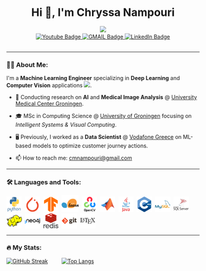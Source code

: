 # <div align="center"> Hi 👋, I'm Chryssa Nampouri<div>

<div id="header" align="center">
  <img src="https://media.giphy.com/media/v1.Y2lkPTc5MGI3NjExaXY1NHgyN3VzMmozb29uN3J1YnhucXdobWhsamlzNHAyNGVnZWkzaiZlcD12MV9pbnRlcm5hbF9naWZfYnlfaWQmY3Q9Zw/SWoSkN6DxTszqIKEqv/giphy.gif" width="350"/>
</div>

<div align="center">
<div id="badges">
  <a href="your-youtube-URL">
    <img src="https://img.shields.io/badge/website-D62995?style=for-the-badge&logoColor=white" alt="Youtube Badge"/>
  </a>
  <a href="mailto:cmnampouri@gmail.com">
    <img src="https://img.shields.io/badge/gmail-E58803?style=for-the-badge&logo=gmail&logoColor=white" alt="GMAIL Badge"/>
  </a>
  <a href="https://www.linkedin.com/in/chryssa-m-nampouri-b7bb0b12b/">
    <img src="https://img.shields.io/badge/LinkedIn-blue?style=for-the-badge&logo=linkedin&logoColor=white" alt="LinkedIn Badge"/>
  </a>
</div>
  <img src="https://komarev.com/ghpvc/?username=your-github-username&style=flat-square&color=AE83EB" alt=""/>

</div>

---

### :woman_technologist: About Me:

I'm a <b>Machine Learning Engineer</b> specializing in <b>Deep Learning</b> and <b>Computer Vision</b> applications <img src="https://media.giphy.com/media/WUlplcMpOCEmTGBtBW/giphy.gif" width="30">.

- 🔭 Conducting research on <b>AI</b> and <b>Medical Image Analysis</b> @ [University Medical Center Groningen](https://umcgresearch.org/).

- 🎓 MSc in Computing Science @ [University of Groningen](https://www.rug.nl/?lang=en) focusing on <em>Intelligent Systems & Visual Computing</em>.

- :desktop_computer: Previously, I worked as a <b>Data Scientist</b> @ [Vodafone Greece](https://www.vodafone.gr/) on ML-based models to optimize customer journey actions.

- 📫 How to reach me: [cmnampouri@gmail.com](mailto:cmnampouri@gmail.com)

---

### :hammer_and_wrench: Languages and Tools:

<div>
  <img src="https://github.com/devicons/devicon/blob/master/icons/python/python-original-wordmark.svg" title="Python" alt="Python" width="40" height="40"/>&nbsp;
  <img src="https://github.com/devicons/devicon/blob/master/icons/pytorch/pytorch-original.svg" title="PyTorch" alt="PyTorch " width="40" height="40"/>&nbsp;
  <img src="https://github.com/devicons/devicon/blob/master/icons/tensorflow/tensorflow-original.svg"  title="TensorFlow" alt="TensorFlow" width="40" height="40"/>&nbsp;
  <img src="https://github.com/devicons/devicon/blob/master/icons/scikitlearn/scikitlearn-original.svg" title="scikit-learn" alt="scikit-learn" width="45" height="45"/>&nbsp;
  <img src="https://github.com/devicons/devicon/blob/master/icons/opencv/opencv-original-wordmark.svg" title="OpenCV" alt="OpenCV" width="40" height="40"/>&nbsp;
  <img src="https://github.com/devicons/devicon/blob/master/icons/matlab/matlab-original.svg" title="MATLAB" alt="MATLAB" width="40" height="40"/>&nbsp;
  <img src="https://github.com/devicons/devicon/blob/master/icons/java/java-original-wordmark.svg" title="Java" alt="Java" width="40" height="40"/>&nbsp;
  <img src="https://github.com/devicons/devicon/blob/master/icons/cplusplus/cplusplus-original.svg" title="C++" alt="C++" width="40" height="40"/>&nbsp;
  <img src="https://github.com/devicons/devicon/blob/master/icons/mysql/mysql-original-wordmark.svg" title="MySQL"  alt="MySQL" width="40" height="40"/>&nbsp;
  <img src="https://github.com/devicons/devicon/blob/master/icons/microsoftsqlserver/microsoftsqlserver-original-wordmark.svg" title="Microsoft SQL Server" alt="Microsoft SQL Server" width="40" height="40"/>&nbsp;
  <img src="https://github.com/devicons/devicon/blob/master/icons/hadoop/hadoop-original.svg" title="Hadoop" alt="Hadoop" width="40" height="40"/>&nbsp;
  <img src="https://github.com/devicons/devicon/blob/master/icons/neo4j/neo4j-original-wordmark.svg" title="Neo4j" alt="Neo4j" width="40" height="40"/>&nbsp;
  <img src="https://github.com/devicons/devicon/blob/master/icons/redis/redis-original-wordmark.svg" title="Redis" alt="Redis" width="40" height="40"/>&nbsp;
  <img src="https://github.com/devicons/devicon/blob/master/icons/git/git-original-wordmark.svg" title="Git" alt="Git" width="40" height="40"/>&nbsp;
  <img src="https://github.com/devicons/devicon/blob/master/icons/latex/latex-original.svg" title="LaTeX"  alt="LaTeX" width="40" height="40"/>&nbsp;

</div>

---

### :fire: My Stats:

[![GitHub Streak](http://github-readme-streak-stats.herokuapp.com?user=ChryssaNab&theme=rose)](https://git.io/streak-stats) &nbsp; &nbsp; &nbsp;  &nbsp; 
[![Top Langs](https://github-readme-stats.vercel.app/api/top-langs/?username=ChryssaNab&layout=compact&theme=rose)](https://github.com/anuraghazra/github-readme-stats)


<!--
<div align="center"> I'm a Machine Learning Engineer specializing in deep learning and computer vision applications. I recently completed my MSc in Computing Science at the University of Groningen, focusing on <em>Intelligent Systems & Visual Computing</em>. My thesis delved into contrastive self-supervised learning for medical image analysis using deep neural networks. I was previously working as a Data Scientist at Vodafone Greece, focusing on ML models to optimize customer journey actions.</div> <br> -->


<!--
**ChryssaNab/ChryssaNab** is a ✨ _special_ ✨ repository because its `README.md` (this file) appears on your GitHub profile.

Here are some ideas to get you started:

- 🔭 I’m currently working on ...
- 🌱 I’m currently learning ...
- 👯 I’m looking to collaborate on ...
- 🤔 I’m looking for help with ...
- 💬 Ask me about ...
- 📫 How to reach me: ...
- 😄 Pronouns: ...
- ⚡ Fun fact: ...
-->

<!--
Useful links;

- https://www.sitepoint.com/github-profile-readme/
- https://github.com/devicons/devicon/tree/master/icons
- https://github.com/antonkomarev/github-profile-views-counter
- https://www.webfx.com/tools/emoji-cheat-sheet/
- https://giphy.com/gifs/Pluralsight-computer-technology-coding-L1R1tvI9svkIWwpVYr
- https://github.com/DenverCoder1/github-readme-streak-stats
-->

